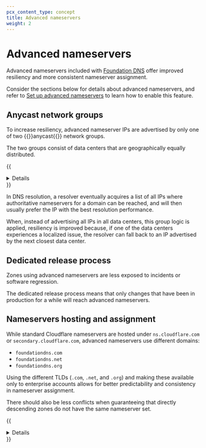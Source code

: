 ```yaml
---
pcx_content_type: concept
title: Advanced nameservers
weight: 2
---
```


# Advanced nameservers

Advanced nameservers included with [Foundation DNS](/dns/foundation-dns/) offer improved resiliency and more consistent nameserver assignment.

Consider the sections below for details about advanced nameservers, and refer to [Set up advanced nameservers](/dns/foundation-dns/setup/) to learn how to enable this feature.

## Anycast network groups

To increase resiliency, advanced nameserver IPs are advertised by only one of two {{<glossary-tooltip term_id="anycast">}}anycast{{</glossary-tooltip>}} network groups.

The two groups consist of data centers that are geographically equally distributed.

{{<details header="United Kingdom example">}}

{{<table-wrap>}}
| Advanced nameservers     | IPs      | Group   | Data centers |
|--------------------------|--------- |---------|------------------------------------|
| blue.foundationdns.com   | `<IPv4>`<br />`<IPv6>` | A | London and Edinburgh |
| blue.foundationdns.net   | `<IPv4>`<br />`<IPv6>` | B | Manchester           |
| blue.foundationdns.org   | `<IPv4>`<br />`<IPv6>` | A | London and Edinburgh |
{{</table-wrap>}}

{{</details>}}

In DNS resolution, a resolver eventually acquires a list of all IPs where authoritative nameservers for a domain can be reached, and will then usually prefer the IP with the best resolution performance.

When, instead of advertising all IPs in all data centers, this group logic is applied, resiliency is improved because, if one of the data centers experiences a localized issue, the resolver can fall back to an IP advertised by the next closest data center.

## Dedicated release process

Zones using advanced nameservers are less exposed to incidents or software regression.

The dedicated release process means that only changes that have been in production for a while will reach advanced nameservers.

## Nameservers hosting and assignment

While standard Cloudflare nameservers are hosted under `ns.cloudflare.com` or `secondary.cloudflare.com`, advanced nameservers use different domains:

- `foundationdns.com`
- `foundationdns.net`
- `foundationdns.org`

Using the different TLDs (`.com`, `.net`, and `.org`) and making these available only to enterprise accounts allows for better predictability and consistency in nameserver assignment.

There should also be less conflicts when guaranteeing that directly descending zones do not have the same nameserver set.

{{<details header="Descending zones example">}}

Consider the domain `example.com`, and subdomains `abc.example.com` and `123.example.com`:

- `abc.example.com` and `123.example.com` directly descend from `example.com` and cannot have the same nameservers as `example.com`.
- `abc.example.com` and `123.example.com` are sibling domains and can have the same nameservers.
- `new.abc.example.com` directly descends from both `abc.example.com` and `example.com`, and cannot have the same nameservers as them, but can have the same nameservers as `123.example.com`.

{{</details>}}